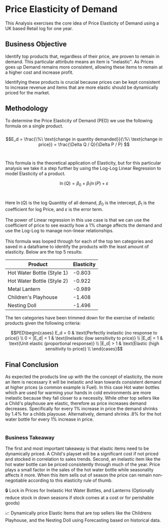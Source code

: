 # Price Elasticity of Demand

This Analysis exercises the core idea of Price Elasticity of Demand using a UK based Retail log for one year.

## Business Objective
Identify top products that, regardless of their price, are proven to remain in demand. This particular attiribute means an item is "inelastic". As Prices goes up Demand remains more consistent, allowing these items to remain at a higher cost and increase profit. 

Identifying these products is crucial because prices can be kept consistent to increase revenue and items that are more elastic should be dynamically priced for the market.

## Methodology
To determine the Price Elasticity of Demand (PED) we use the following formula on a single product.<br><br>
$$E_d = \frac{\%\ \text{change in quantity demanded}}{\%\ \text{change in price}} = \frac{\Delta Q / Q}{\Delta P / P}
$$ 
<br>
<br>
This formula is the theoretical application of Elasticity, but for this particular analysis we take it a step further by using the Log-Log Linear Regression to model Elasticity of a product.

$$\ln(Q) = \beta_0 + \beta_1 \ln(P) + \varepsilon$$
<br>
<br>
Here $\ln(Q)$ is the log Quantitiy of all demand, $\beta_0$ is the intercept, $\beta_1$ is the coefficient for log Price, and $\varepsilon$ is the error term.
<br>
<br>
The power of Linear regression in this use case is that we can use the coefficient of price to see exactly how a 1% change affects the demand and use the Log-Log to manage non-linear relationships.
<br>
<br>
This formula was looped through for each of the top ten categories and saved in a dataframe to identify the products with the least amount of elasticity. Below are the top 5 results:

| Product  | Elasticity |
|------------|------------|
| Hot Water Bottle (Style 1)     | -0.803     |
| Hot Water Bottle (Style 2)     | -0.922     |
|Metal Lantern| -0.989     |
| Children's Playhouse      | -1.408     |
| Nesting Doll      | -1.496     |

The ten categories have been trimmed down for the exercise of inelastic products given the following criteria:

$$PED\begin{cases}
E_d = 0 & \text{Perfectly inelastic (no response to price)} \\
0 < |E_d| < 1 & \text{Inelastic (low sensitivity to price)} \\
|E_d| = 1 & \text{Unit elastic (proportional response)} \\
|E_d| > 1 & \text{Elastic (high sensitivity to price)} \\
\end{cases}$$


## Final Conclusion
As expected the products line up with the the concept of elasticity, the more an item is necessary it will be inelastic and lean towards consistent demand at higher prices (a common example is Fuel). In this case Hot water bottles which are used for warming your hands in cold environments are more inelastic because they fall closer to a necessity. While other top sellers like a Child's playhouse are elastic, therefore as price increases demand decreases. Specifically for every 1% increase in price the demand shrinks by 1.4% for a childs playouse. Alternatively, demand shrinks .8% for the hot water bottle for every 1% increase in price. <br><br>

### Business Takeaway
The first and most important takeaway is that elastic items need to be dynamically priced. A Child's playset will be a significant cost if not priced and stocked in correlation to sales trends. Second, an inelastic item like the hot water bottle can be priced consistently through much of the year. Price plays a small factor in the sales of the hot water bottle while seasonality affects it more. When this item sells out of season the price can remain non-negotiable according to this elasticity rule of thumb.

🔒 Lock in Prices for Inelastic Hot Water Bottles, and Lanterns (Optionally reduce stock in down seasons if stock comes at a cost or for perishable goods)

📈 Dynamically price Elastic Items that are top sellers like the Childrens Playhouse, and the Nesting Doll using Forecasting based on historical data.
 
